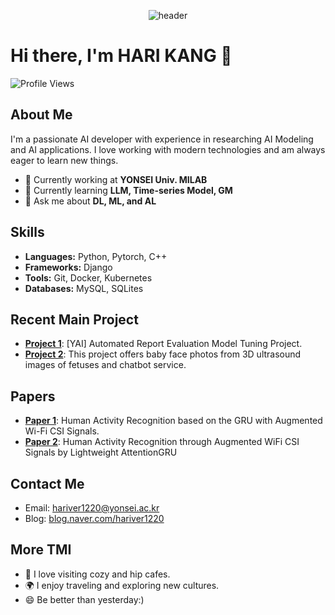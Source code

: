 <div align="center">
  
![header](https://capsule-render.vercel.app/api?type=cylinder&color=FFD6A5&height=150&section=header&text=Be%20strong%20hariver&fontColor=000000&fontSize=70&animation=fadeIn&fontAlignY=55)
</div>

# Hi there, I'm HARI KANG 👋

![Profile Views](https://komarev.com/ghpvc/?username=harikang)

## About Me

I'm a passionate AI developer with experience in researching AI Modeling and AI applications. I love working with modern technologies and am always eager to learn new things.

- 💼 Currently working at **YONSEI Univ. MILAB**
- 🌱 Currently learning **LLM, Time-series Model, GM**
- 💬 Ask me about **DL, ML, and AL**

## Skills

- **Languages:**  Python, Pytorch, C++
- **Frameworks:** Django
- **Tools:** Git, Docker, Kubernetes
- **Databases:** MySQL, SQLites

## Recent Main Project

- [**Project 1**](https://github.com/yaicon-4th-team-trr/yaicon-tight-report-review): [YAI] Automated Report Evaluation Model Tuning Project.
- [**Project 2**](https://github.com/Agarang/AI): This project offers baby face photos from 3D ultrasound images of fetuses and chatbot service. 
 
## Papers

- [**Paper 1**](https://github.com/harikang/GRUWITHAUGMENTATION): Human Activity Recognition based on the GRU with Augmented Wi-Fi CSI Signals.
- [**Paper 2**](https://github.com/harikang/prunedAttentionGRU): Human Activity Recognition through Augmented WiFi CSI Signals by Lightweight AttentionGRU
  
## Contact Me

- Email: [hariver1220@yonsei.ac.kr](hariver1220@yonsei.ac.kr)
- Blog: [blog.naver.com/hariver1220](blog.naver.com/hariver1220)

## More TMI

- 🎸 I love visiting cozy and hip cafes.
- 🌍 I enjoy traveling and exploring new cultures.
- 😄 Be better than yesterday:)


